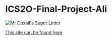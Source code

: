 # ICS2O-Final-Project-Ali

[![Mr Coxall's Super Linter](https://github.com/Ali-Mugamai/ICS2O-Final-Project-Ali/workflows/Mr%20Coxall's%20Super%20Linter/badge.svg)](https://github.com/Ali-Mugamai/ICS2O-Final-Project-Ali/actions/)

[This site can be found here](https://ali-mugamai.github.io/ICS2O-Final-Project-Ali/)
